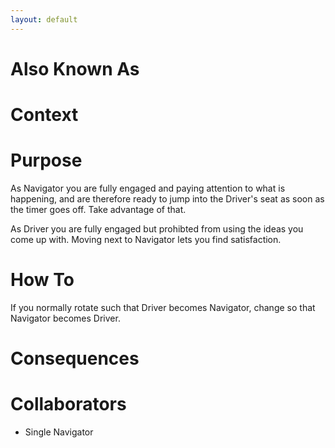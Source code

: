 ```yaml
---
layout: default
---
```

# Also Known As

# Context

# Purpose

As Navigator you are fully engaged and paying attention to what is happening, and are therefore ready to jump into the Driver's seat as soon as the timer goes off. Take advantage of that.

As Driver you are fully engaged but prohibted from using the ideas you come up with. Moving next to Navigator lets you find satisfaction.

# How To

If you normally rotate such that Driver becomes Navigator, change so that Navigator becomes Driver.

# Consequences

# Collaborators

- Single Navigator
